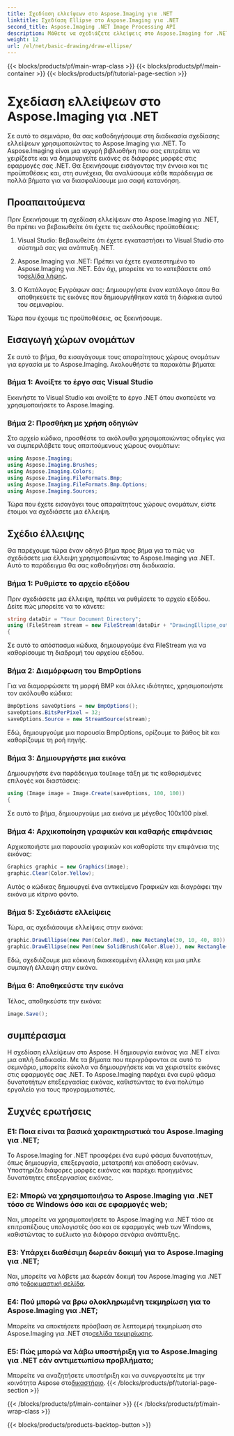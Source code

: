 ```yaml
---
title: Σχεδίαση ελλείψεων στο Aspose.Imaging για .NET
linktitle: Σχεδίαση Ellipse στο Aspose.Imaging για .NET
second_title: Aspose.Imaging .NET Image Processing API
description: Μάθετε να σχεδιάζετε ελλείψεις στο Aspose.Imaging for .NET, μια ευέλικτη βιβλιοθήκη χειρισμού εικόνων. Δημιουργήστε εκπληκτικά γραφικά με ευκολία.
weight: 12
url: /el/net/basic-drawing/draw-ellipse/
---
```


{{< blocks/products/pf/main-wrap-class >}}
{{< blocks/products/pf/main-container >}}
{{< blocks/products/pf/tutorial-page-section >}}

# Σχεδίαση ελλείψεων στο Aspose.Imaging για .NET

Σε αυτό το σεμινάριο, θα σας καθοδηγήσουμε στη διαδικασία σχεδίασης ελλείψεων χρησιμοποιώντας το Aspose.Imaging για .NET. Το Aspose.Imaging είναι μια ισχυρή βιβλιοθήκη που σας επιτρέπει να χειρίζεστε και να δημιουργείτε εικόνες σε διάφορες μορφές στις εφαρμογές σας .NET. Θα ξεκινήσουμε εισάγοντας την έννοια και τις προϋποθέσεις και, στη συνέχεια, θα αναλύσουμε κάθε παράδειγμα σε πολλά βήματα για να διασφαλίσουμε μια σαφή κατανόηση.

## Προαπαιτούμενα

Πριν ξεκινήσουμε τη σχεδίαση ελλείψεων στο Aspose.Imaging για .NET, θα πρέπει να βεβαιωθείτε ότι έχετε τις ακόλουθες προϋποθέσεις:

1. Visual Studio: Βεβαιωθείτε ότι έχετε εγκαταστήσει το Visual Studio στο σύστημά σας για ανάπτυξη .NET.

2.  Aspose.Imaging για .NET: Πρέπει να έχετε εγκατεστημένο το Aspose.Imaging για .NET. Εάν όχι, μπορείτε να το κατεβάσετε από το[σελίδα λήψης](https://releases.aspose.com/imaging/net/).

3. Ο Κατάλογος Εγγράφων σας: Δημιουργήστε έναν κατάλογο όπου θα αποθηκεύετε τις εικόνες που δημιουργήθηκαν κατά τη διάρκεια αυτού του σεμιναρίου.

Τώρα που έχουμε τις προϋποθέσεις, ας ξεκινήσουμε.

## Εισαγωγή χώρων ονομάτων

Σε αυτό το βήμα, θα εισαγάγουμε τους απαραίτητους χώρους ονομάτων για εργασία με το Aspose.Imaging. Ακολουθήστε τα παρακάτω βήματα:

### Βήμα 1: Ανοίξτε το έργο σας Visual Studio

Εκκινήστε το Visual Studio και ανοίξτε το έργο .NET όπου σκοπεύετε να χρησιμοποιήσετε το Aspose.Imaging.

### Βήμα 2: Προσθήκη με χρήση οδηγιών

Στο αρχείο κώδικα, προσθέστε τα ακόλουθα χρησιμοποιώντας οδηγίες για να συμπεριλάβετε τους απαιτούμενους χώρους ονομάτων:

```csharp
using Aspose.Imaging;
using Aspose.Imaging.Brushes;
using Aspose.Imaging.Colors;
using Aspose.Imaging.FileFormats.Bmp;
using Aspose.Imaging.FileFormats.Bmp.Options;
using Aspose.Imaging.Sources;
```

Τώρα που έχετε εισαγάγει τους απαραίτητους χώρους ονομάτων, είστε έτοιμοι να σχεδιάσετε μια έλλειψη.

## Σχέδιο έλλειψης

Θα παρέχουμε τώρα έναν οδηγό βήμα προς βήμα για το πώς να σχεδιάσετε μια έλλειψη χρησιμοποιώντας το Aspose.Imaging για .NET. Αυτό το παράδειγμα θα σας καθοδηγήσει στη διαδικασία.

### Βήμα 1: Ρυθμίστε το αρχείο εξόδου

Πριν σχεδιάσετε μια έλλειψη, πρέπει να ρυθμίσετε το αρχείο εξόδου. Δείτε πώς μπορείτε να το κάνετε:

```csharp
string dataDir = "Your Document Directory";
using (FileStream stream = new FileStream(dataDir + "DrawingEllipse_out.bmp", FileMode.Create))
{
```

Σε αυτό το απόσπασμα κώδικα, δημιουργούμε ένα FileStream για να καθορίσουμε τη διαδρομή του αρχείου εξόδου.

### Βήμα 2: Διαμόρφωση του BmpOptions

Για να διαμορφώσετε τη μορφή BMP και άλλες ιδιότητες, χρησιμοποιήστε τον ακόλουθο κώδικα:

```csharp
BmpOptions saveOptions = new BmpOptions();
saveOptions.BitsPerPixel = 32;
saveOptions.Source = new StreamSource(stream);
```

Εδώ, δημιουργούμε μια παρουσία BmpOptions, ορίζουμε το βάθος bit και καθορίζουμε τη ροή πηγής.

### Βήμα 3: Δημιουργήστε μια εικόνα

 Δημιουργήστε ένα παράδειγμα του`Image` τάξη με τις καθορισμένες επιλογές και διαστάσεις:

```csharp
using (Image image = Image.Create(saveOptions, 100, 100))
{
```

Σε αυτό το βήμα, δημιουργούμε μια εικόνα με μέγεθος 100x100 pixel.

### Βήμα 4: Αρχικοποίηση γραφικών και καθαρής επιφάνειας

Αρχικοποιήστε μια παρουσία γραφικών και καθαρίστε την επιφάνεια της εικόνας:

```csharp
Graphics graphic = new Graphics(image);
graphic.Clear(Color.Yellow);
```

Αυτός ο κώδικας δημιουργεί ένα αντικείμενο Γραφικών και διαγράφει την εικόνα με κίτρινο φόντο.

### Βήμα 5: Σχεδιάστε ελλείψεις

Τώρα, ας σχεδιάσουμε ελλείψεις στην εικόνα:

```csharp
graphic.DrawEllipse(new Pen(Color.Red), new Rectangle(30, 10, 40, 80));
graphic.DrawEllipse(new Pen(new SolidBrush(Color.Blue)), new Rectangle(10, 30, 80, 40));
```

Εδώ, σχεδιάζουμε μια κόκκινη διακεκομμένη έλλειψη και μια μπλε συμπαγή έλλειψη στην εικόνα.

### Βήμα 6: Αποθηκεύστε την εικόνα

Τέλος, αποθηκεύστε την εικόνα:

```csharp
image.Save();
```

## συμπέρασμα

Η σχεδίαση ελλείψεων στο Aspose. Η δημιουργία εικόνας για .NET είναι μια απλή διαδικασία. Με τα βήματα που περιγράφονται σε αυτό το σεμινάριο, μπορείτε εύκολα να δημιουργήσετε και να χειριστείτε εικόνες στις εφαρμογές σας .NET. Το Aspose.Imaging παρέχει ένα ευρύ φάσμα δυνατοτήτων επεξεργασίας εικόνας, καθιστώντας το ένα πολύτιμο εργαλείο για τους προγραμματιστές.

## Συχνές ερωτήσεις

### Ε1: Ποια είναι τα βασικά χαρακτηριστικά του Aspose.Imaging για .NET;

Το Aspose.Imaging for .NET προσφέρει ένα ευρύ φάσμα δυνατοτήτων, όπως δημιουργία, επεξεργασία, μετατροπή και απόδοση εικόνων. Υποστηρίζει διάφορες μορφές εικόνας και παρέχει προηγμένες δυνατότητες επεξεργασίας εικόνας.

### Ε2: Μπορώ να χρησιμοποιήσω το Aspose.Imaging για .NET τόσο σε Windows όσο και σε εφαρμογές web;

Ναι, μπορείτε να χρησιμοποιήσετε το Aspose.Imaging για .NET τόσο σε επιτραπέζιους υπολογιστές όσο και σε εφαρμογές web των Windows, καθιστώντας το ευέλικτο για διάφορα σενάρια ανάπτυξης.

### Ε3: Υπάρχει διαθέσιμη δωρεάν δοκιμή για το Aspose.Imaging για .NET;

 Ναι, μπορείτε να λάβετε μια δωρεάν δοκιμή του Aspose.Imaging για .NET από το[δοκιμαστική σελίδα](https://releases.aspose.com/).

### Ε4: Πού μπορώ να βρω ολοκληρωμένη τεκμηρίωση για το Aspose.Imaging για .NET;

 Μπορείτε να αποκτήσετε πρόσβαση σε λεπτομερή τεκμηρίωση στο Aspose.Imaging για .NET στο[σελίδα τεκμηρίωσης](https://reference.aspose.com/imaging/net/).

### Ε5: Πώς μπορώ να λάβω υποστήριξη για το Aspose.Imaging για .NET εάν αντιμετωπίσω προβλήματα;

 Μπορείτε να αναζητήσετε υποστήριξη και να συνεργαστείτε με την κοινότητα Aspose στο[δικαστήριο](https://forum.aspose.com/).
{{< /blocks/products/pf/tutorial-page-section >}}

{{< /blocks/products/pf/main-container >}}
{{< /blocks/products/pf/main-wrap-class >}}

{{< blocks/products/products-backtop-button >}}

